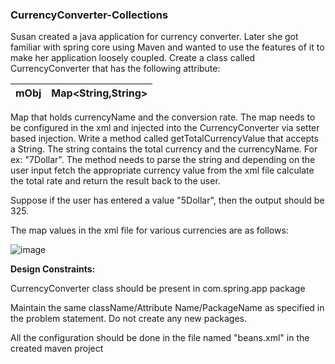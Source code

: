 ### CurrencyConverter-Collections

Susan created a  java application for currency converter. Later she got familiar with  spring core using Maven and wanted to use the features of it to make her application loosely coupled. Create a class called CurrencyConverter that has the following attribute:

| mObj | Map<String,String> |
| --- | --- |

 

Map that holds currencyName and the conversion rate. The map needs to be configured in the xml and injected into the CurrencyConverter via setter based injection. Write a method called getTotalCurrencyValue that accepts a String. The string contains the total currency and the currencyName.  For ex: "7Dollar". The method needs to parse the string and depending on the user input fetch the appropriate currency value from the xml file calculate the total rate and return the result back to the user.

Suppose if the user has entered a value "5Dollar",  then the output should be 325.    

The map values in the xml file for various currencies are as follows:

![image](https://github.com/abhisheks008/Cognizant-Java-FSE-Hands-ons-2023/assets/68724349/2c98c288-d304-4232-b9fa-0bd550a90785)

**Design Constraints:**

CurrencyConverter class should be present in com.spring.app package

Maintain the same className/Attribute Name/PackageName as specified in the problem statement. Do not create any new packages.

All the configuration should be done in the file named "beans.xml" in the created maven project
